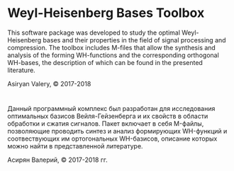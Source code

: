 # Weyl-Heisenberg Bases Toolbox

This software package was developed to study the optimal Weyl-Heisenberg bases and their properties in the field of signal processing and compression. The toolbox includes M-files that allow the synthesis and analysis of the forming WH-functions and the corresponding orthogonal WH-bases, the description of which can be found in the presented literature.

Asiryan Valery, © 2017-2018

#

Данный программный комплекс был разработан для исследования оптимальных базисов Вейля-Гейзенберга и их свойств в области 
обработки и сжатия сигналов. Пакет включает в себя M-файлы, позволяющие проводить синтез и анализ формирующих WH-функций 
и соотвествующих им ортогональных WH-базисов, описание которых можно найти в представленной литературе.

Асирян Валерий, © 2017-2018 гг.
